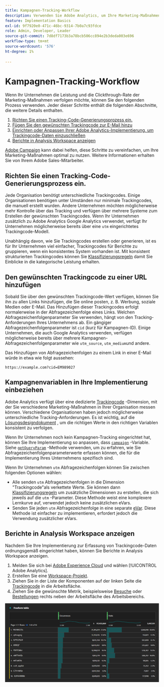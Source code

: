 ```yaml
---
title: Kampagnen-Tracking-Workflow
description: Verwenden Sie Adobe Analytics, um Ihre Marketing-Maßnahmen zu verfolgen.
feature: Implementation Basics
exl-id: 9f7920e0-471c-46bc-9314-7b0a7c93fdce
role: Admin, Developer, Leader
source-git-commit: 7d8df7173b3a78bcb506cc894e2b3deda003e696
workflow-type: tm+mt
source-wordcount: '576'
ht-degree: 1%

---
```


# Kampagnen-Tracking-Workflow

Wenn Ihr Unternehmen die Leistung und die Clickthrough-Rate der Marketing-Maßnahmen verfolgen möchte, können Sie den folgenden Prozess verwenden. Jeder dieser Schritte enthält die folgenden Abschnitte, die weitere Details enthalten.

1. [Richten Sie einen Tracking-Code-Generierungsprozess ein.](#establish-a-tracking-code-generation-process)
1. [Fügen Sie den gewünschten Trackingcode zur E-Mail hinzu](#add-the-desired-tracking-code-to-the-email)
1. [Einrichten oder Anpassen Ihrer Adobe Analytics-Implementierung, um Trackingcode-Daten einzuschließen](#include-campaign-variables-in-your-implementation)
1. [Berichte in Analysis Workspace anzeigen](#view-the-reports-in-analysis-workspace)

[Adobe Campaign](https://business.adobe.com/products/campaign/adobe-campaign.html) kann dabei helfen, diese Schritte zu vereinfachen, um Ihre Marketing-Maßnahmen optimal zu nutzen. Weitere Informationen erhalten Sie von Ihrem Adobe Sales-Mitarbeiter.

## Richten Sie einen Tracking-Code-Generierungsprozess ein.

Jede Organisation benötigt unterschiedliche Trackingcodes. Einige Organisationen benötigen unter Umständen nur minimale Trackingcodes, die manuell erstellt wurden. Andere Unternehmen möchten möglicherweise mehr Kontrolle über das Tracking und verfügen über mehrere Systeme zum Erstellen der gewünschten Trackingcodes. Wenn Ihr Unternehmen zusätzlich zu Adobe Analytics Google Analytics verwendet, verfügt Ihr Unternehmen möglicherweise bereits über eine `utm` eingerichtetes Trackingcode-Modell.

Unabhängig davon, wie Sie Trackingcodes erstellen oder generieren, ist es für Ihr Unternehmen viel einfacher, Trackingcodes für Berichte zu gruppieren, wenn ein konsistentes System vorhanden ist. Mit konsistent strukturierten Trackingcodes können Sie [Klassifizierungsregeln](/help/components/classifications/crb/classification-rule-builder.md) damit Sie Einblicke in die kategorische Leistung erhalten.

## Den gewünschten Trackingcode zu einer URL hinzufügen

Sobald Sie über den gewünschten Trackingcode-Wert verfügen, können Sie ihn zu allen Links hinzufügen, die Sie online posten, z. B. Werbung, soziale Medien oder E-Mail. Das Hinzufügen dieser Trackingcodes erfolgt normalerweise in der Abfragezeichenfolge eines Links. Welchen Abfragezeichenfolgenparameter Sie verwenden, hängt von den Tracking-Anforderungen Ihres Unternehmens ab. Ein gängiger Abfragezeichenfolgenparameter ist `cid` (kurz für Kampagnen-ID). Einige Unternehmen, die auch Google Analytics verwenden, verfügen möglicherweise bereits über mehrere Kampagnen-Abfragezeichenfolgenparameter wie `utm_source`, `utm_medium`und andere.

Das Hinzufügen von Abfragezeichenfolgen zu einem Link in einer E-Mail würde in etwa wie folgt aussehen:

```text
https://example.com?cid=EM989027
```

## Kampagnenvariablen in Ihre Implementierung einbeziehen

Adobe Analytics verfügt über eine dedizierte [Trackingcode](/help/components/dimensions/tracking-code.md) -Dimension, mit der Sie verschiedene Marketing-Maßnahmen in Ihrer Organisation messen können. Verschiedene Organisationen haben jedoch möglicherweise unterschiedliche Tracking-Anforderungen. Es ist wichtig, auf die [Lösungsdesigndokument](../prepare/solution-design.md) , um die richtigen Werte in den richtigen Variablen konsistent zu verfolgen.

Wenn Ihr Unternehmen noch kein Kampagnen-Tracking eingerichtet hat, können Sie Ihre Implementierung so anpassen, dass [`campaign`](/help/implement/vars/page-vars/campaign.md) -Variable. Siehe [`getQueryParam`](/help/implement/vars/plugins/getqueryparam.md) -Methode verwenden, um zu erfahren, wie Sie Abfragezeichenfolgenparameterwerte erfassen können, die für die Implementierung Ihres Unternehmens spezifisch sind.

Wenn Ihr Unternehmen `utm` Abfragezeichenfolgen können Sie zwischen folgenden Optionen wählen:

* Alle senden `utm` Abfragezeichenfolgen in die Dimension &quot;Trackingcode&quot;als verkettete Werte. Sie können dann [Klassifizierungsregeln](/help/components/classifications/crb/classification-rule-builder.md) um zusätzliche Dimensionen zu erstellen, die sich jeweils auf die `utm` -Parameter. Diese Methode weist eine komplexere Lernkurve auf, verwendet jedoch keine zusätzlichen eVars.
* Senden Sie jeden `utm` Abfragezeichenfolge in eine separate [eVar](/help/components/dimensions/evar.md). Diese Methode ist einfacher zu implementieren, erfordert jedoch die Verwendung zusätzlicher eVars.

## Berichte in Analysis Workspace anzeigen

Nachdem Sie Ihre Implementierung zur Erfassung von Trackingcode-Daten ordnungsgemäß eingerichtet haben, können Sie Berichte in Analysis Workspace anzeigen.

1. Melden Sie sich bei [Adobe Experience Cloud](https://experience.adobe.com) und wählen [!UICONTROL Adobe Analytics].
1. Erstellen Sie eine [Workspace-Projekt](/help/analyze/analysis-workspace/build-workspace-project/freeform-overview.md).
1. Ziehen Sie in der Liste der Komponenten auf der linken Seite die [Trackingcode](/help/components/dimensions/tracking-code.md) in die Arbeitsfläche.
1. Ziehen Sie die gewünschte Metrik, beispielsweise [Besuche](/help/components/metrics/visits.md) oder [Bestellungen](/help/components/metrics/orders.md) rechts neben der Arbeitsfläche des Arbeitsbereichs.

![Kampagnen-Tracking-Bericht](../assets/campaign-tracking-report.png)
